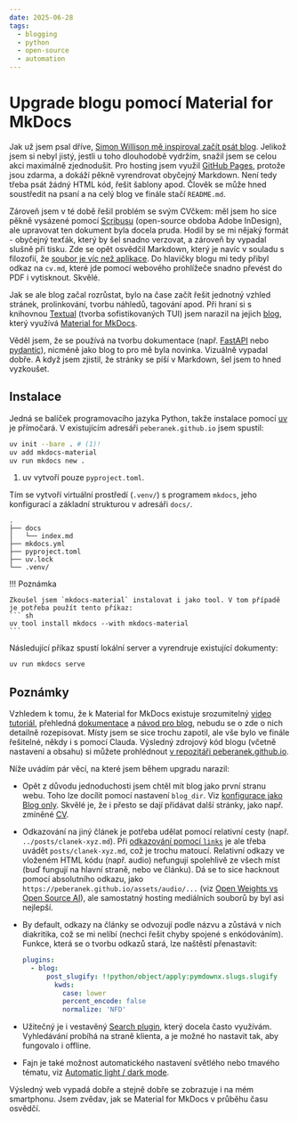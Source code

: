 ```yaml
---
date: 2025-06-28
tags:
  - blogging
  - python
  - open-source
  - automation
---
```


# Upgrade blogu pomocí Material for MkDocs

Jak už jsem psal dříve, [Simon Willison mě inspiroval začít psát blog](../posts/zacinam-psat-blog.md). Jelikož jsem si nebyl jistý, jestli u toho dlouhodobě vydržím, snažil jsem se celou akci maximálně zjednodušit. Pro hosting jsem využil [GitHub Pages](https://pages.github.com/), protože jsou zdarma, a dokáží pěkně vyrendrovat obyčejný Markdown. Není tedy třeba psát žádný HTML kód, řešit šablony apod. Člověk se může hned soustředit na psaní a na celý blog ve finále stačí `README.md`.

Zároveň jsem v té době řešil problém se svým CVčkem: měl jsem ho sice pěkně vysázené pomocí [Scribusu](https://www.scribus.net/) (open-source obdoba Adobe InDesign), ale upravovat ten dokument byla docela pruda. Hodil by se mi nějaký formát - obyčejný texťák, který by šel snadno verzovat, a zároveň by vypadal slušně při tisku. Zde se opět osvědčil Markdown, který je navíc v souladu s filozofií, že [soubor je víc než aplikace](../posts/soubor-je-vic-nez-aplikace.md). Do hlavičky blogu mi tedy přibyl odkaz na `cv.md`, které jde pomocí webového prohlížeče snadno převést do PDF i vytisknout. Skvělé.

Jak se ale blog začal rozrůstat, bylo na čase začít řešit jednotný vzhled stránek, prolinkování, tvorbu náhledů, tagování apod. Při hraní si s knihovnou [Textual](https://www.textualize.io/) (tvorba sofistikovaných TUI) jsem narazil na jejich [blog](https://textual.textualize.io/blog/2024/09/15/anatomy-of-a-textual-user-interface/), který využívá [Material for MkDocs](https://squidfunk.github.io/mkdocs-material/).

<!-- more -->

Věděl jsem, že se používá na tvorbu dokumentace (např. [FastAPI](https://fastapi.tiangolo.com/) nebo [pydantic](https://docs.pydantic.dev/latest/)), nicméně jako blog to pro mě byla novinka. Vizuálně vypadal dobře. A když jsem zjistil, že stránky se píší v Markdown, šel jsem to hned vyzkoušet.

## Instalace

Jedná se balíček programovacího jazyka Python, takže instalace pomocí [uv](https://docs.astral.sh/uv/) je přímočará. V existujícím adresáři `peberanek.github.io` jsem spustil:
``` sh
uv init --bare . # (1)!
uv add mkdocs-material
uv run mkdocs new .
```

1.  uv vytvoří pouze `pyproject.toml`.

Tím se vytvoří virtuální prostředí (`.venv/`) s programem `mkdocs`, jeho konfigurací a základní strukturou v adresáři `docs/`.

```
.
├── docs
│   └── index.md
├── mkdocs.yml
├── pyproject.toml
├── uv.lock
└── .venv/
```

!!! Poznámka

    Zkoušel jsem `mkdocs-material` instalovat i jako tool. V tom případě je potřeba použít tento příkaz:
    ``` sh
    uv tool install mkdocs --with mkdocs-material
    ```

Následující příkaz spustí lokální server a vyrendruje existující dokumenty:
``` sh
uv run mkdocs serve
```

## Poznámky

Vzhledem k tomu, že k Material for MkDocs existuje srozumitelný [video tutoriál](https://www.youtube.com/watch?v=xlABhbnNrfI), přehledná [dokumentace](https://squidfunk.github.io/mkdocs-material/getting-started/) a [návod pro blog](https://squidfunk.github.io/mkdocs-material/setup/setting-up-a-blog/), nebudu se o zde o nich detailně rozepisovat. Místy jsem se sice trochu zapotil, ale vše bylo ve finále řešitelné, někdy i s pomocí Clauda. Výsledný zdrojový kód blogu (včetně nastavení a obsahu) si můžete prohlédnout [v repozitáři peberanek.github.io](https://github.com/peberanek/peberanek.github.io).

Níže uvádím pár věcí, na které jsem během upgradu narazil:

* Opět z důvodu jednoduchosti jsem chtěl mít blog jako první stranu webu. Toho lze docílit pomocí nastavení `blog_dir`. Viz [konfigurace jako Blog only](https://squidfunk.github.io/mkdocs-material/setup/setting-up-a-blog/#blog-only). Skvělé je, že i přesto se dají přidávat další stránky, jako např. zmíněné [CV](https://peberanek.github.io/cv/).
* Odkazování na jiný článek je potřeba udělat pomocí relativní cesty (např. `../posts/clanek-xyz.md`). Při [odkazování pomocí `links`](https://squidfunk.github.io/mkdocs-material/setup/setting-up-a-blog/?h=links#adding-related-links) je ale třeba uvádět `posts/clanek-xyz.md`, což je trochu matoucí. Relativní odkazy ve vloženém HTML kódu (např. audio) nefungují spolehlivě ze všech míst (buď fungují na hlavní straně, nebo ve článku). Dá se to sice hacknout pomocí absolutního odkazu, jako `https://peberanek.github.io/assets/audio/...` (viz [Open Weights vs Open Source AI](../posts/open-weights-vs-open-source-ai.md)), ale samostatný hosting mediálních souborů by byl asi nejlepší.
* By default, odkazy na články se odvozují podle názvu a zůstává v nich diakritika, což se mi nelíbí (nechci řešit chyby spojené s enkódováním). Funkce, která se o tvorbu odkazů stará, lze naštěstí přenastavit:

    ``` yaml title="mkdocs.yml"
    plugins:
      - blog:
          post_slugify: !!python/object/apply:pymdownx.slugs.slugify
            kwds:
              case: lower
              percent_encode: false
              normalize: 'NFD'
    ```

* Užitečný je i vestavěný [Search plugin](https://squidfunk.github.io/mkdocs-material/setup/setting-up-site-search/?h=search), který docela často využívám. Vyhledávání probíhá na straně klienta, a je možné ho nastavit tak, aby fungovalo i offline.
* Fajn je také možnost automatického nastavení světlého nebo tmavého tématu, viz [Automatic light / dark mode](https://squidfunk.github.io/mkdocs-material/setup/changing-the-colors/?h=automatic#automatic-light-dark-mode).

Výsledný web vypadá dobře a stejně dobře se zobrazuje i na mém smartphonu. Jsem zvědav, jak se Material for MkDocs v průběhu času osvědčí.
